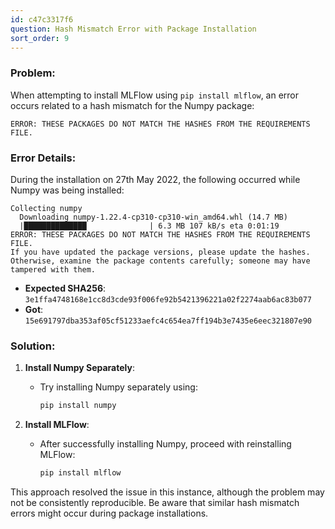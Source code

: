 ```yaml
---
id: c47c3317f6
question: Hash Mismatch Error with Package Installation
sort_order: 9
---
```


### Problem:

When attempting to install MLFlow using `pip install mlflow`, an error occurs related to a hash mismatch for the Numpy package:

```plaintext
ERROR: THESE PACKAGES DO NOT MATCH THE HASHES FROM THE REQUIREMENTS FILE.
```

### Error Details:

During the installation on 27th May 2022, the following occurred while Numpy was being installed:

```
Collecting numpy
  Downloading numpy-1.22.4-cp310-cp310-win_amd64.whl (14.7 MB)
  |██████████████              | 6.3 MB 107 kB/s eta 0:01:19
ERROR: THESE PACKAGES DO NOT MATCH THE HASHES FROM THE REQUIREMENTS FILE.
If you have updated the package versions, please update the hashes. Otherwise, examine the package contents carefully; someone may have tampered with them.
```

- **Expected SHA256**: `3e1ffa4748168e1cc8d3cde93f006fe92b5421396221a02f2274aab6ac83b077`
- **Got**: `15e691797dba353af05cf51233aefc4c654ea7ff194b3e7435e6eec321807e90`

### Solution:

1. **Install Numpy Separately**:
   
   - Try installing Numpy separately using:
     
     ```bash
     pip install numpy
     ```
   
2. **Install MLFlow**:

   - After successfully installing Numpy, proceed with reinstalling MLFlow:
     
     ```bash
     pip install mlflow
     ```

This approach resolved the issue in this instance, although the problem may not be consistently reproducible. Be aware that similar hash mismatch errors might occur during package installations.